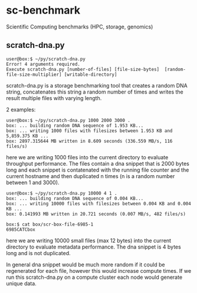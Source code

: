 sc-benchmark
============

Scientific Computing benchmarks (HPC, storage, genomics)


scratch-dna.py
--------------

    user@box:$ ~/py/scratch-dna.py
    Error! 4 arguments required. 
    Execute scratch-dna.py [number-of-files] [file-size-bytes]  [random-file-size-multiplier] [writable-directory]

scratch-dna.py is a storage benchmarking tool that creates a random DNA string, concatenates this string a random number of times and writes the result multiple files with varying length. 

2 examples: 

    user@box:$ ~/py/scratch-dna.py 1000 2000 3000 .
    box: ... building random DNA sequence of 1.953 KB...
    box: ... writing 1000 files with filesizes between 1.953 KB and 5,859.375 KB ...
    box: 2897.315644 MB written in 8.609 seconds (336.559 MB/s, 116 files/s)

here we are writing 1000 files into the current directory to evaluate throughput performance. The files contain a dna snippet that is 2000 bytes long and each snippet is contatenated with the running file counter and the current hostname and then duplicated n times (n is a random number between 1 and 3000).

    user@box:$ ~/py/scratch-dna.py 10000 4 1 .
    box: ... building random DNA sequence of 0.004 KB...
    box: ... writing 10000 files with filesizes between 0.004 KB and 0.004 KB ...
    box: 0.141993 MB written in 20.721 seconds (0.007 MB/s, 482 files/s)
    
    box:$ cat box/scr-box-file-6985-1
    6985CATCbox

here we are writing 10000 small files (max 12 bytes) into the current directory to evaluate metadata performance. The dna snippet is 4 bytes long and is not duplicated.

In general dna snippet would be much more random if it could be regenerated for each file, however this would increase compute times. If we run this scratch-dna.py on a compute cluster each node would generate unique data.

